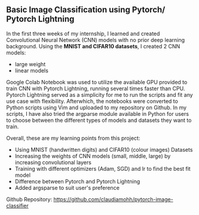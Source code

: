 ## Basic Image Classification using Pytorch/ Pytorch Lightning

In the first three weeks of my internship, I learned and created Convolutional Neural Network (CNN) models with no prior deep learning background. 
Using the **MNIST and CIFAR10 datasets**, I created 2 CNN models:
   - large weight 
   - linear models 
 
 Google Colab Notebook was used to utilize the available GPU provided to train CNN with Pytorch Lightning, running several times faster than CPU. 
 Pytorch Lightning served as a simplicity for me to run the scripts and fit any use case with flexibility.
 Afterwhich, the notebooks were converted to Python scripts using Vim and uploaded to my repository on Github.
 In my scripts, I have also tried the argparse module available in Python for users to choose between the different types of models and datasets they want to train. 

Overall, these are my learning points from this project: 
  - Using MNIST (handwritten digits) and CIFAR10 (colour images) Datasets 
  - Increasing the weights of CNN models (small, middle, large) by increasing convolutional layers 
  - Training with different optimizers (Adam, SGD) and lr to find the best fit model
  - Difference between Pytorch and Pytorch Lightning 
  - Added argsparse to suit user's preference 

Github Repository: https://github.com/claudiamohh/pytorch-image-classifier
